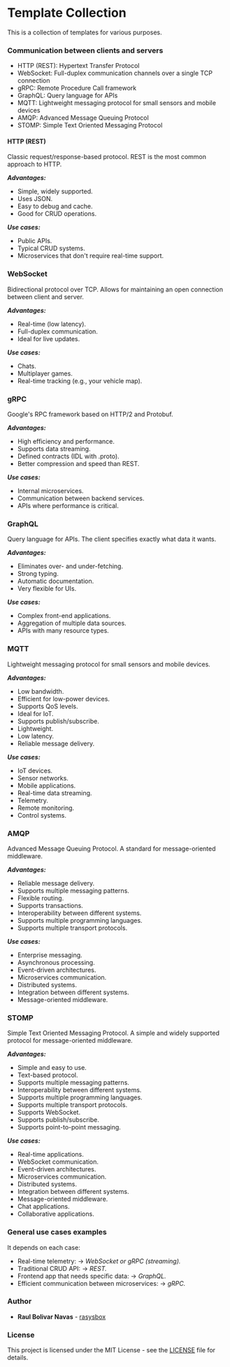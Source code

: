 # Template Collection

This is a collection of templates for various purposes.

### Communication between clients and servers

- HTTP (REST): Hypertext Transfer Protocol
- WebSocket: Full-duplex communication channels over a single TCP connection
- gRPC: Remote Procedure Call framework
- GraphQL: Query language for APIs
- MQTT: Lightweight messaging protocol for small sensors and mobile devices
- AMQP: Advanced Message Queuing Protocol
- STOMP: Simple Text Oriented Messaging Protocol

#### HTTP (REST)

Classic request/response-based protocol. REST is the most common approach to HTTP.

***Advantages:***
- Simple, widely supported.
- Uses JSON.
- Easy to debug and cache.
- Good for CRUD operations.

***Use cases:***
- Public APIs.
- Typical CRUD systems.
- Microservices that don't require real-time support.

### WebSocket

Bidirectional protocol over TCP. Allows for maintaining an open connection between client and server.

***Advantages:***
- Real-time (low latency).
- Full-duplex communication.
- Ideal for live updates.

***Use cases:***
- Chats.
- Multiplayer games.
- Real-time tracking (e.g., your vehicle map).

### gRPC

Google's RPC framework based on HTTP/2 and Protobuf.

***Advantages:***
- High efficiency and performance.
- Supports data streaming.
- Defined contracts (IDL with .proto).
- Better compression and speed than REST.

***Use cases:***
- Internal microservices.
- Communication between backend services.
- APIs where performance is critical.

### GraphQL

Query language for APIs. The client specifies exactly what data it wants.

***Advantages:***
- Eliminates over- and under-fetching.
- Strong typing.
- Automatic documentation.
- Very flexible for UIs.

***Use cases:***
- Complex front-end applications.
- Aggregation of multiple data sources.
- APIs with many resource types.

### MQTT

Lightweight messaging protocol for small sensors and mobile devices.

***Advantages:***
- Low bandwidth.
- Efficient for low-power devices.
- Supports QoS levels.
- Ideal for IoT.
- Supports publish/subscribe.
- Lightweight.
- Low latency.
- Reliable message delivery.

***Use cases:***
- IoT devices.
- Sensor networks.
- Mobile applications.
- Real-time data streaming.
- Telemetry.
- Remote monitoring.
- Control systems.

### AMQP

Advanced Message Queuing Protocol. A standard for message-oriented middleware.

***Advantages:***
- Reliable message delivery.
- Supports multiple messaging patterns.
- Flexible routing.
- Supports transactions.
- Interoperability between different systems.
- Supports multiple programming languages.
- Supports multiple transport protocols.

***Use cases:***
- Enterprise messaging.
- Asynchronous processing.
- Event-driven architectures.
- Microservices communication.
- Distributed systems.
- Integration between different systems.
- Message-oriented middleware.

### STOMP

Simple Text Oriented Messaging Protocol. A simple and widely supported protocol for message-oriented middleware.

***Advantages:***
- Simple and easy to use.
- Text-based protocol.
- Supports multiple messaging patterns.
- Interoperability between different systems.
- Supports multiple programming languages.
- Supports multiple transport protocols.
- Supports WebSocket.
- Supports publish/subscribe.
- Supports point-to-point messaging.

***Use cases:***
- Real-time applications.
- WebSocket communication.
- Event-driven architectures.
- Microservices communication.
- Distributed systems.
- Integration between different systems.
- Message-oriented middleware.
- Chat applications.
- Collaborative applications.

### General use cases examples

It depends on each case:
- Real-time telemetry: → *WebSocket or gRPC (streaming).*
- Traditional CRUD API: → *REST.*
- Frontend app that needs specific data: → *GraphQL.*
- Efficient communication between microservices: → *gRPC.*



### Author

- **Raul Bolivar Navas** - [rasysbox](https://github.com/raulrobinson/cqrs-clean-architecture-mapstruct-jpa)

### License

This project is licensed under the MIT License - see the [LICENSE](https://www.apache.org/licenses/LICENSE-2.0) file for details.
